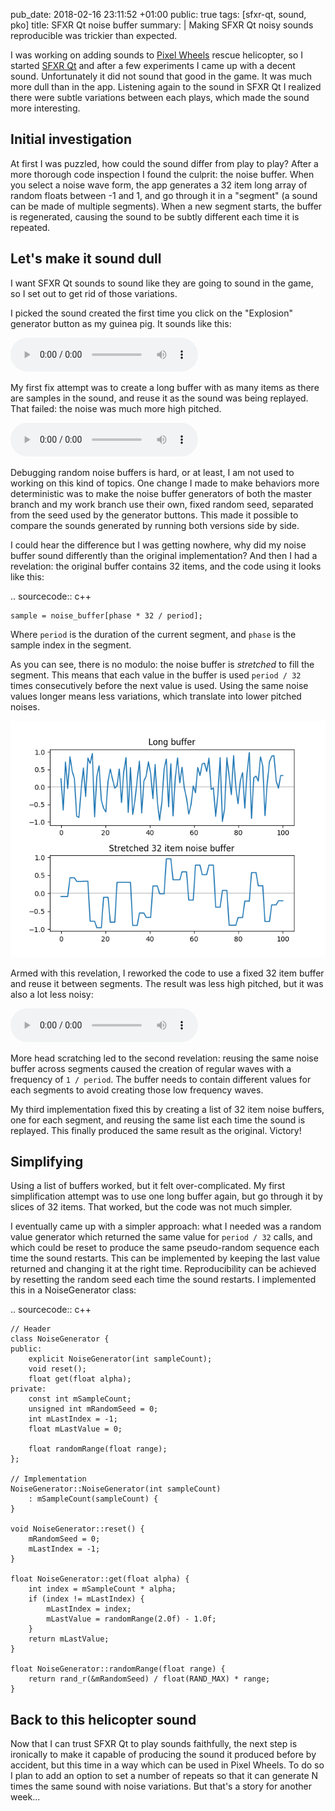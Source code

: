 pub_date: 2018-02-16 23:11:52 +01:00
public: true
tags: [sfxr-qt, sound, pko]
title: SFXR Qt noise buffer
summary: |
    Making SFXR Qt noisy sounds reproducible was trickier than expected.

I was working on adding sounds to [Pixel Wheels][] rescue helicopter, so I started [SFXR Qt][] and after a few experiments I came up with a decent sound. Unfortunately it did not sound that good in the game. It was much more dull than in the app. Listening again to the sound in SFXR Qt I realized there were subtle variations between each plays, which made the sound more interesting.

[Pixel Wheels]: /projects/pixelwheels/
[SFXR Qt]: https://github.com/agateau/sfxr-qt

## Initial investigation

At first I was puzzled, how could the sound differ from play to play? After a more thorough code inspection I found the culprit: the noise buffer. When you select a noise wave form, the app generates a 32 item long array of random floats between -1 and 1, and go through it in a "segment" (a sound can be made of multiple segments). When a new segment starts, the buffer is regenerated, causing the sound to be subtly different each time it is repeated.

## Let's make it sound dull

I want SFXR Qt sounds to sound like they are going to sound in the game, so I set out to get rid of those variations.

I picked the sound created the first time you click on the "Explosion" generator button as my guinea pig. It sounds like this:

<audio controls>
  <source src="reference.wav">
</audio>

My first fix attempt was to create a long buffer with as many items as there are samples in the sound, and reuse it as the sound was being replayed. That failed: the noise was much more high pitched.

<audio controls>
  <source src="high-pitched.wav">
</audio>

Debugging random noise buffers is hard, or at least, I am not used to working on this kind of topics. One change I made to make behaviors more deterministic was to make the noise buffer generators of both the master branch and my work branch use their own, fixed random seed, separated from the seed used by the generator buttons. This made it possible to compare the sounds generated by running both versions side by side.

I could hear the difference but I was getting nowhere, why did my noise buffer sound differently than the original implementation? And then I had a revelation: the original buffer contains 32 items, and the code using it looks like this:

.. sourcecode:: c++

    sample = noise_buffer[phase * 32 / period];

Where `period` is the duration of the current segment, and `phase` is the sample index in the segment.

As you can see, there is no modulo: the noise buffer is *stretched* to fill the segment. This means that each value in the buffer is used `period / 32` times consecutively before the next value is used. Using the same noise values longer means less variations, which translate into lower pitched noises.

![Comparison of the two generated noises](noises.png)

Armed with this revelation, I reworked the code to use a fixed 32 item buffer and reuse it between segments. The result was less high pitched, but it was also a lot less noisy:

<audio controls>
  <source src="low-waves.wav">
</audio>

More head scratching led to the second revelation: reusing the same noise buffer across segments caused the creation of regular waves with a frequency of `1 / period`. The buffer needs to contain different values for each segments to avoid creating those low frequency waves.

My third implementation fixed this by creating a list of 32 item noise buffers, one for each segment, and reusing the same list each time the sound is replayed. This finally produced the same result as the original. Victory!

## Simplifying

Using a list of buffers worked, but it felt over-complicated. My first simplification attempt was to use one long buffer again, but go through it by slices of 32 items. That worked, but the code was not much simpler.

I eventually came up with a simpler approach: what I needed was a random value generator which returned the same value for `period / 32` calls, and which could be reset to produce the same pseudo-random sequence each time the sound restarts. This can be implemented by keeping the last value returned and changing it at the right time. Reproducibility can be achieved by resetting the random seed each time the sound restarts. I implemented this in a NoiseGenerator class:

.. sourcecode:: c++

    // Header
    class NoiseGenerator {
    public:
        explicit NoiseGenerator(int sampleCount);
        void reset();
        float get(float alpha);
    private:
        const int mSampleCount;
        unsigned int mRandomSeed = 0;
        int mLastIndex = -1;
        float mLastValue = 0;

        float randomRange(float range);
    };

    // Implementation
    NoiseGenerator::NoiseGenerator(int sampleCount)
        : mSampleCount(sampleCount) {
    }

    void NoiseGenerator::reset() {
        mRandomSeed = 0;
        mLastIndex = -1;
    }

    float NoiseGenerator::get(float alpha) {
        int index = mSampleCount * alpha;
        if (index != mLastIndex) {
            mLastIndex = index;
            mLastValue = randomRange(2.0f) - 1.0f;
        }
        return mLastValue;
    }

    float NoiseGenerator::randomRange(float range) {
        return rand_r(&mRandomSeed) / float(RAND_MAX) * range;
    }

## Back to this helicopter sound

Now that I can trust SFXR Qt to play sounds faithfully, the next step is ironically to make it capable of producing the sound it produced before by accident, but this time in a way which can be used in Pixel Wheels. To do so I plan to add an option to set a number of repeats so that it can generate N times the same sound with noise variations. But that's a story for another week...
